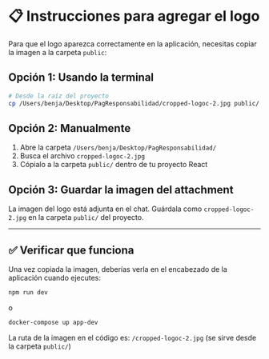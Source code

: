 # 📋 Instrucciones para agregar el logo

Para que el logo aparezca correctamente en la aplicación, necesitas copiar la imagen a la carpeta `public`:

## Opción 1: Usando la terminal

```bash
# Desde la raíz del proyecto
cp /Users/benja/Desktop/PagResponsabilidad/cropped-logoc-2.jpg public/
```

## Opción 2: Manualmente

1. Abre la carpeta `/Users/benja/Desktop/PagResponsabilidad/`
2. Busca el archivo `cropped-logoc-2.jpg`
3. Cópialo a la carpeta `public/` dentro de tu proyecto React

## Opción 3: Guardar la imagen del attachment

La imagen del logo está adjunta en el chat. Guárdala como `cropped-logoc-2.jpg` en la carpeta `public/` del proyecto.

---

## ✅ Verificar que funciona

Una vez copiada la imagen, deberías verla en el encabezado de la aplicación cuando ejecutes:

```bash
npm run dev
```

o

```bash
docker-compose up app-dev
```

La ruta de la imagen en el código es: `/cropped-logoc-2.jpg` (se sirve desde la carpeta `public/`)
